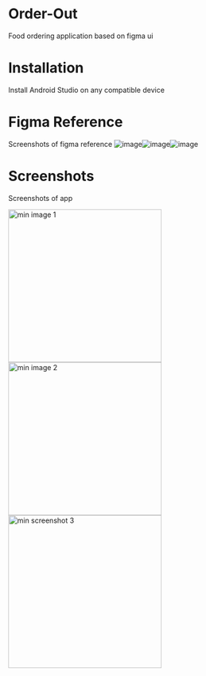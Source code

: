 # Order-Out
Food ordering application based on figma ui



# Installation
Install Android Studio on any compatible device

# Figma Reference
Screenshots of figma reference
![image](https://user-images.githubusercontent.com/95852329/209734383-0acd7bbf-4cb7-4bd2-a340-d566dfcde101.png)![image](https://user-images.githubusercontent.com/95852329/209734642-0418ef89-cf3a-4350-a7bc-b9f5c30b535a.png)![image](https://user-images.githubusercontent.com/95852329/209734708-d2f7e2e1-15f7-41f9-a043-b94a94a8001e.png)


# Screenshots
Screenshots of app 

<img width="308" alt="min image 1" src="https://user-images.githubusercontent.com/95852329/209735691-3d634e92-c994-4228-a010-009b0121eab1.png"><img width="308" alt="min image 2" src="https://user-images.githubusercontent.com/95852329/209735694-07cc97da-6fcd-479d-8b6d-7895695b25d5.png"><img width="308" alt="min screenshot 3" src="https://user-images.githubusercontent.com/95852329/209735699-e6049394-bf97-4290-a34a-188438b274b0.png">
